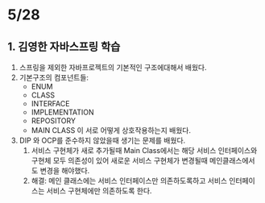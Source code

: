 # 5/28
## 1. 김영한 자바스프링 학습
1. 스프링을 제외한 자바프로젝트의 기본적인 구조에대해서 배웠다. 
2. 기본구조의 컴포넌트들:
	- ENUM
	- CLASS
	- INTERFACE
	- IMPLEMENTATION
	- REPOSITORY
	- MAIN CLASS
	이 서로 어떻게 상호작용하는지 배웠다. 
3. DIP 와 OCP를 준수하지 않았을때 생기는 문제를 배웠다. 
	1. 서비스 구현체가 새로 추가될때 Main Class에서는 해당 서비스 인터페이스와 구현체 모두 의존성이 있어 새로운 서비스 구현체가 변경될때 메인클래스에서도 변경을 해야했다.
	2. 해결: 메인 클래스에는 서비스 인터페이스만 의존하도록하고 서비스 인터페이스는 서비스 구현체에만 의존하도록 한다. 


